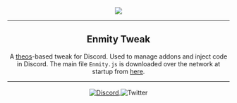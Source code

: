 <div align='center'>
   <img src='https://repo.enmity.app/banner.png' />
</div>

---

<div align='center'>
   <h2>Enmity Tweak</h3>

   A [theos](https://github.com/theos/theos)-based tweak for Discord.
   Used to manage addons and inject code in Discord.
   The main file `Enmity.js` is downloaded over the network at startup from [here](https://files.enmity.app/Enmity.js).
</div>

---

<div align='center' style="margin-top: 15px;">
   <a href='https://discord.gg/rMdzhWUaGT'>
      <img align='center' alt='Discord' src='https://img.shields.io/discord/950850315601711176?color=36309d&label=DISCORD&logo=discord&logoColor=white&style=for-the-badge'>
   </a>
   <img align='center' alt='Twitter' src='https://img.shields.io/twitter/follow/EnmityApp?color=36309d&label=TWITTER&logo=TWITTER&logoColor=white&style=for-the-badge'>
</div>